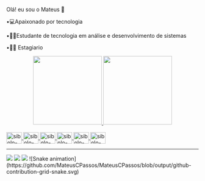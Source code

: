 Olá! eu sou o Mateus 👋

•💻Apaixonado por tecnologia

•🧑‍🎓Estudante de tecnologia em análise e desenvolvimento de sistemas

•🧑‍💻	Estagiario


<div align="center">
  <a href="https://github.com/MateusCPassos">
  <img height="180em" src="https://github-readme-stats.vercel.app/api?username=MateusCPassos&show_icons=true&theme=cobalt&include_all_commits=true&count_private=true"/>
  <img height="180em" src="https://github-readme-stats.vercel.app/api/top-langs/?username=MateusCPassos&layout=compact&langs_count=7&theme=cobalt"/>
</div>
  
  
  <div style="display: inline_block"><br>
    <img align="center" alt="sibolo-html" height="30" width="40" src="https://cdn.jsdelivr.net/gh/devicons/devicon/icons/html5/html5-original-wordmark.svg" />
    <img align="center" alt="sibolo-css" height="30" width="40" src="https://cdn.jsdelivr.net/gh/devicons/devicon/icons/css3/css3-original-wordmark.svg" />
    <img align="center" alt="sibolo-bootstrap" height="30" width="40" src="https://cdn.jsdelivr.net/gh/devicons/devicon/icons/bootstrap/bootstrap-original.svg" />
    <img align="center" alt="sibolo-mysql" height="30" width="40" src="https://cdn.jsdelivr.net/gh/devicons/devicon/icons/mysql/mysql-original-wordmark.svg" />
    <img align="center" alt="sibolo-php" height="30" width="40" src="https://cdn.jsdelivr.net/gh/devicons/devicon/icons/php/php-original.svg" />
    <img align="center" alt="sibolo-php" height="30" width="40" src="https://cdn.jsdelivr.net/gh/devicons/devicon/icons/cplusplus/cplusplus-original.svg" />
  </div>
  <hr>
  <div>
     <a href="https://instagram.com/mateuscardosopassos" target="_blank"><img src="https://img.shields.io/badge/-Instagram-%23E4405F?style=for-the-badge&logo=instagram&logoColor=white" target="_blank"></a>
    <a href = "mailto:mateuscardosopassos10@gmail.com"><img src="https://img.shields.io/badge/-Gmail-%23333?style=for-the-badge&logo=gmail&logoColor=white" target="_blank"></a>
    <a href=https://www.linkedin.com/in/mateus-cardoso-passos-52572023a/" target="_blank"><img src="https://img.shields.io/badge/-LinkedIn-%230077B5?style=for-the-badge&logo=linkedin&logoColor=white" target="_blank"></a> 
    ![Snake animation](https://github.com/MateusCPassos/MateusCPassos/blob/output/github-contribution-grid-snake.svg)
